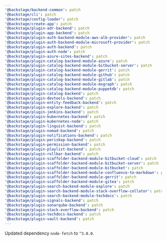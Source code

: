 ```yaml
---
'@backstage/backend-common': patch
'@backstage/cli': patch
'@backstage/config-loader': patch
'@backstage/create-app': patch
'@backstage/plugin-adr-backend': patch
'@backstage/plugin-app-backend': patch
'@backstage/plugin-auth-backend-module-aws-alb-provider': patch
'@backstage/plugin-auth-backend-module-microsoft-provider': patch
'@backstage/plugin-auth-backend': patch
'@backstage/plugin-auth-node': patch
'@backstage/plugin-azure-sites-backend': patch
'@backstage/plugin-catalog-backend-module-azure': patch
'@backstage/plugin-catalog-backend-module-bitbucket-server': patch
'@backstage/plugin-catalog-backend-module-gerrit': patch
'@backstage/plugin-catalog-backend-module-github': patch
'@backstage/plugin-catalog-backend-module-gitlab': patch
'@backstage/plugin-catalog-backend-module-msgraph': patch
'@backstage/plugin-catalog-backend-module-puppetdb': patch
'@backstage/plugin-catalog-backend': patch
'@backstage/plugin-devtools-backend': patch
'@backstage/plugin-entity-feedback-backend': patch
'@backstage/plugin-explore-backend': patch
'@backstage/plugin-jenkins-backend': patch
'@backstage/plugin-kubernetes-backend': patch
'@backstage/plugin-kubernetes-node': patch
'@backstage/plugin-linguist-backend': patch
'@backstage/plugin-nomad-backend': patch
'@backstage/plugin-notifications-backend': patch
'@backstage/plugin-periskop-backend': patch
'@backstage/plugin-permission-backend': patch
'@backstage/plugin-playlist-backend': patch
'@backstage/plugin-rollbar-backend': patch
'@backstage/plugin-scaffolder-backend-module-bitbucket-cloud': patch
'@backstage/plugin-scaffolder-backend-module-bitbucket-server': patch
'@backstage/plugin-scaffolder-backend-module-bitbucket': patch
'@backstage/plugin-scaffolder-backend-module-confluence-to-markdown': patch
'@backstage/plugin-scaffolder-backend-module-gerrit': patch
'@backstage/plugin-scaffolder-backend-module-gitea': patch
'@backstage/plugin-search-backend-module-explore': patch
'@backstage/plugin-search-backend-module-stack-overflow-collator': patch
'@backstage/plugin-search-backend-module-techdocs': patch
'@backstage/plugin-signals-backend': patch
'@backstage/plugin-sonarqube-backend': patch
'@backstage/plugin-stack-overflow-backend': patch
'@backstage/plugin-techdocs-backend': patch
'@backstage/plugin-vault-backend': patch
---
```


Updated dependency `node-fetch` to `^3.0.0`.
